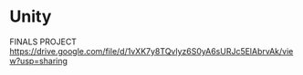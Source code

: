 # Unity

FINALS PROJECT
https://drive.google.com/file/d/1vXK7y8TQvlyz6S0yA6sURJc5ElAbrvAk/view?usp=sharing
